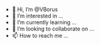 - 👋 Hi, I’m @VBorus
- 👀 I’m interested in ...
- 🌱 I’m currently learning ...
- 💞️ I’m looking to collaborate on ...
- 📫 How to reach me ...

<!---
VBorus/VBorus is a ✨ special ✨ repository because its `README.md` (this file) appears on your GitHub profile.
You can click the Preview link to take a look at your changes.
--->
